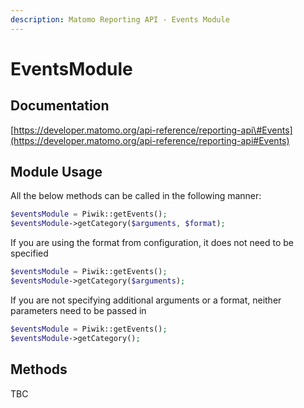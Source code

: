 ```yaml
---
description: Matomo Reporting API - Events Module
---
```


# EventsModule

## Documentation

[https://developer.matomo.org/api-reference/reporting-api\#Events](https://developer.matomo.org/api-reference/reporting-api#Events)

## Module Usage

All the below methods can be called in the following manner:

```php
$eventsModule = Piwik::getEvents();
$eventsModule->getCategory($arguments, $format);
```

If you are using the format from configuration, it does not need to be specified

```php
$eventsModule = Piwik::getEvents();
$eventsModule->getCategory($arguments);
```

If you are not specifying additional arguments or a format, neither parameters need to be passed in

```php
$eventsModule = Piwik::getEvents();
$eventsModule->getCategory();
```

## Methods
TBC